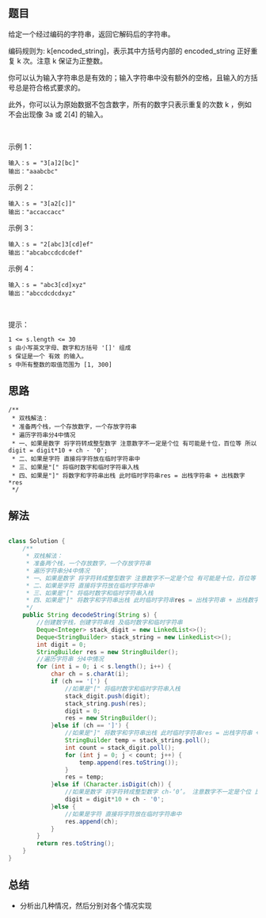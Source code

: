 
## 题目

给定一个经过编码的字符串，返回它解码后的字符串。

编码规则为: k[encoded_string]，表示其中方括号内部的 encoded_string 正好重复 k 次。注意 k 保证为正整数。

你可以认为输入字符串总是有效的；输入字符串中没有额外的空格，且输入的方括号总是符合格式要求的。

此外，你可以认为原始数据不包含数字，所有的数字只表示重复的次数 k ，例如不会出现像 3a 或 2[4] 的输入。

 

示例 1：

    输入：s = "3[a]2[bc]"
    输出："aaabcbc"
示例 2：

    输入：s = "3[a2[c]]"
    输出："accaccacc"
示例 3：

    输入：s = "2[abc]3[cd]ef"
    输出："abcabccdcdcdef"
示例 4：

    输入：s = "abc3[cd]xyz"
    输出："abccdcdcdxyz"
 

提示：

    1 <= s.length <= 30
    s 由小写英文字母、数字和方括号 '[]' 组成
    s 保证是一个 有效 的输入。
    s 中所有整数的取值范围为 [1, 300] 

## 思路

    /**
     * 双栈解法：
     * 准备两个栈，一个存放数字，一个存放字符串
     * 遍历字符串分4中情况
     * 一、如果是数字 将字符转成整型数字 注意数字不一定是个位 有可能是十位，百位等 所以digit = digit*10 + ch - '0';
     * 二、如果是字符 直接将字符放在临时字符串中
     * 三、如果是"[" 将临时数字和临时字符串入栈
     * 四、如果是"]" 将数字和字符串出栈 此时临时字符串res = 出栈字符串 + 出栈数字*res
     */


## 解法
```java

class Solution {
    /**
     * 双栈解法：
     * 准备两个栈，一个存放数字，一个存放字符串
     * 遍历字符串分4中情况
     * 一、如果是数字 将字符转成整型数字 注意数字不一定是个位 有可能是十位，百位等 所以digit = digit*10 + ch - '0';
     * 二、如果是字符 直接将字符放在临时字符串中
     * 三、如果是"[" 将临时数字和临时字符串入栈
     * 四、如果是"]" 将数字和字符串出栈 此时临时字符串res = 出栈字符串 + 出栈数字*res
     */
    public String decodeString(String s) {
        //创建数字栈，创建字符串栈 及临时数字和临时字符串
        Deque<Integer> stack_digit = new LinkedList<>();
        Deque<StringBuilder> stack_string = new LinkedList<>();
        int digit = 0;
        StringBuilder res = new StringBuilder();
        //遍历字符串 分4中情况
        for (int i = 0; i < s.length(); i++) {
            char ch = s.charAt(i);
            if (ch == '[') {
                //如果是"[" 将临时数字和临时字符串入栈
                stack_digit.push(digit);
                stack_string.push(res);
                digit = 0;
                res = new StringBuilder();
            }else if (ch == ']') {
                //如果是"]" 将数字和字符串出栈 此时临时字符串res = 出栈字符串 + 出栈数字*res
                StringBuilder temp = stack_string.poll();
                int count = stack_digit.poll();
                for (int j = 0; j < count; j++) {
                    temp.append(res.toString());
                }
                res = temp;
            }else if (Character.isDigit(ch)) {
                //如果是数字 将字符转成整型数字 ch-‘0’。 注意数字不一定是个位 比如100[a] 所以digit要*10
                digit = digit*10 + ch - '0';
            }else {
                //如果是字符 直接将字符放在临时字符串中
                res.append(ch);
            }
        }
        return res.toString();
    }
}
```

## 总结

- 分析出几种情况，然后分别对各个情况实现 
